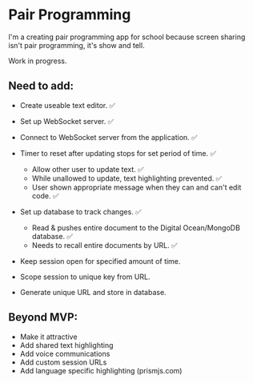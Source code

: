 # Pair Programming

I'm a creating pair programming app for school because screen sharing isn't pair programming, it's show and tell.

Work in progress.

## Need to add:

- Create useable text editor. ✅
- Set up WebSocket server. ✅
- Connect to WebSocket server from the application. ✅
- Timer to reset after updating stops for set period of time. ✅

  - Allow other user to update text. ✅
  - While unallowed to update, text highlighting prevented. ✅
  - User shown appropriate message when they can and can't edit code. ✅

- Set up database to track changes. ✅

  - Read & pushes entire document to the Digital Ocean/MongoDB database. ✅
  - Needs to recall entire documents by URL. ✅

- Keep session open for specified amount of time.
- Scope session to unique key from URL.
- Generate unique URL and store in database.

## Beyond MVP:
- Make it attractive
- Add shared text highlighting
- Add voice communications
- Add custom session URLs
- Add language specific highlighting (prismjs.com)
